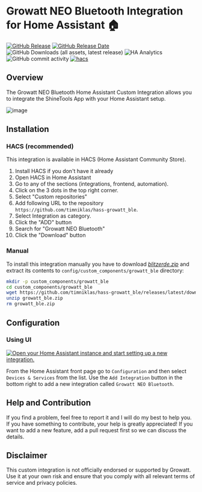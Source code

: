 # Growatt NEO Bluetooth Integration for Home Assistant 🏠

[![GitHub Release](https://img.shields.io/github/v/release/timniklas/hass-growatt_ble?sort=semver&style=for-the-badge&color=green)](https://github.com/timniklas/hass-growatt_ble/releases/)
[![GitHub Release Date](https://img.shields.io/github/release-date/timniklas/hass-growatt_ble?style=for-the-badge&color=green)](https://github.com/timniklas/hass-growatt_ble/releases/)
![GitHub Downloads (all assets, latest release)](https://img.shields.io/github/downloads/timniklas/hass-growatt_ble/latest/total?style=for-the-badge&label=Downloads%20latest%20Release)
![HA Analytics](https://img.shields.io/badge/dynamic/json?url=https%3A%2F%2Fanalytics.home-assistant.io%2Fcustom_integrations.json&query=%24.growatt_ble.total&style=for-the-badge&label=Active%20Installations&color=red)
![GitHub commit activity](https://img.shields.io/github/commit-activity/m/timniklas/hass-growatt_ble?style=for-the-badge)
[![hacs](https://img.shields.io/badge/HACS-Integration-blue.svg?style=for-the-badge)](https://github.com/hacs/integration)

## Overview

The Growatt NEO Bluetooth Home Assistant Custom Integration allows you to integrate the ShineTools App with your Home Assistant setup.

![image](https://github.com/user-attachments/assets/eb3b3971-f2ee-4953-81ef-d9df6e3aff1d)


## Installation

### HACS (recommended)

This integration is available in HACS (Home Assistant Community Store).

1. Install HACS if you don't have it already
2. Open HACS in Home Assistant
3. Go to any of the sections (integrations, frontend, automation).
4. Click on the 3 dots in the top right corner.
5. Select "Custom repositories"
6. Add following URL to the repository `https://github.com/timniklas/hass-growatt_ble`.
7. Select Integration as category.
8. Click the "ADD" button
9. Search for "Growatt NEO Bluetooth"
10. Click the "Download" button

### Manual

To install this integration manually you have to download [_blitzerde.zip_](https://github.com/timniklas/hass-growatt_ble/releases/latest/) and extract its contents to `config/custom_components/growatt_ble` directory:

```bash
mkdir -p custom_components/growatt_ble
cd custom_components/growatt_ble
wget https://github.com/timniklas/hass-growatt_ble/releases/latest/download/growatt_ble.zip
unzip growatt_ble.zip
rm growatt_ble.zip
```

## Configuration

### Using UI

[![Open your Home Assistant instance and start setting up a new integration.](https://my.home-assistant.io/badges/config_flow_start.svg)](https://my.home-assistant.io/redirect/config_flow_start/?domain=growatt_ble)

From the Home Assistant front page go to `Configuration` and then select `Devices & Services` from the list.
Use the `Add Integration` button in the bottom right to add a new integration called `Growatt NEO Bluetooth`.

## Help and Contribution

If you find a problem, feel free to report it and I will do my best to help you.
If you have something to contribute, your help is greatly appreciated!
If you want to add a new feature, add a pull request first so we can discuss the details.

## Disclaimer

This custom integration is not officially endorsed or supported by Growatt.
Use it at your own risk and ensure that you comply with all relevant terms of service and privacy policies.
